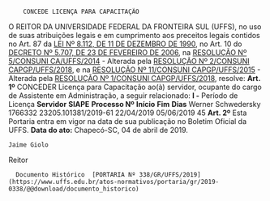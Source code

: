         CONCEDE LICENÇA PARA CAPACITAÇÃO  

 O REITOR DA UNIVERSIDADE FEDERAL DA FRONTEIRA SUL (UFFS), no uso de suas atribuições legais e em cumprimento aos preceitos legais contidos no Art. 87 da [LEI Nº 8.112, DE 11 DE DEZEMBRO DE 1990](http://www.planalto.gov.br/ccivil_03/LEIS/L8112cons.htm), no Art. 10 do [DECRETO Nº 5.707, DE 23 DE FEVEREIRO DE 2006](http://www.planalto.gov.br/ccivil_03/_Ato2004-2006/2006/Decreto/D5707.htm), na [RESOLUÇÃO Nº 5/CONSUNI CA/UFFS/2014](https://www.uffs.edu.br/atos-normativos/resolucao/consunica/2014-0005) - Alterada pela [RESOLUÇÃO Nº 2/CONSUNI CAPGP/UFFS/2018](https://www.uffs.edu.br/atos-normativos/resolucao/consunicapgp/2018-0002), e na [RESOLUÇÃO Nº 11/CONSUNI CAPGP/UFFS/2015](https://www.uffs.edu.br/atos-normativos/resolucao/consunicapgp/2015-0011) - Alterada pela [RESOLUÇÃO Nº 1/CONSUNI CAPGP/UFFS/2018](https://www.uffs.edu.br/atos-normativos/resolucao/consunicapgp/2018-0001), resolve:   **Art. 1º**  CONCEDER Licença para Capacitação ao(à) servidor, ocupante do cargo de Assistente em Administração, a seguir relacionado: **I -**  Período de Licença     **Servidor**   **SIAPE**   **Processo Nº**    **Início**   **Fim**   **Dias**     Werner Schwedersky   1766332   23205.101381/2019-61   22/04/2019   05/06/2019   45       **Art. 2º**  Esta Portaria entra em vigor na data de sua publicação no Boletim Oficial da UFFS.      **Data do ato:** Chapecó-SC, 04 de abril de 2019.   
 

    Jaime Giolo   
 Reitor 

      Documento Histórico  [PORTARIA Nº 338/GR/UFFS/2019](https://www.uffs.edu.br/atos-normativos/portaria/gr/2019-0338/@@download/documento_historico)     
      